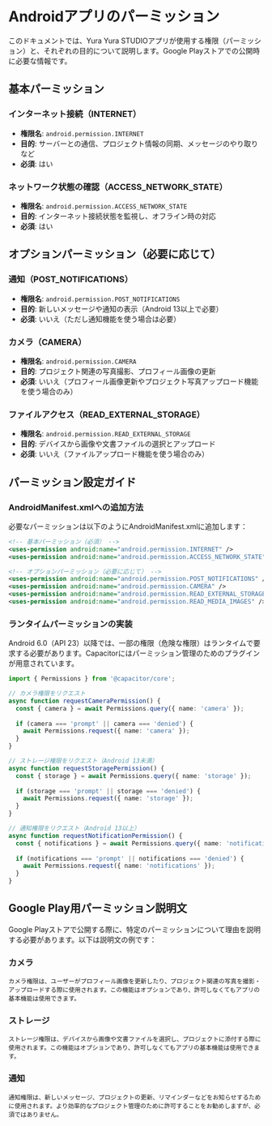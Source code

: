 # Androidアプリのパーミッション

このドキュメントでは、Yura Yura STUDIOアプリが使用する権限（パーミッション）と、それぞれの目的について説明します。Google Playストアでの公開時に必要な情報です。

## 基本パーミッション

### インターネット接続（INTERNET）
- **権限名**: `android.permission.INTERNET`
- **目的**: サーバーとの通信、プロジェクト情報の同期、メッセージのやり取りなど
- **必須**: はい

### ネットワーク状態の確認（ACCESS_NETWORK_STATE）
- **権限名**: `android.permission.ACCESS_NETWORK_STATE`
- **目的**: インターネット接続状態を監視し、オフライン時の対応
- **必須**: はい

## オプションパーミッション（必要に応じて）

### 通知（POST_NOTIFICATIONS）
- **権限名**: `android.permission.POST_NOTIFICATIONS`
- **目的**: 新しいメッセージや通知の表示（Android 13以上で必要）
- **必須**: いいえ（ただし通知機能を使う場合は必要）

### カメラ（CAMERA）
- **権限名**: `android.permission.CAMERA`
- **目的**: プロジェクト関連の写真撮影、プロフィール画像の更新
- **必須**: いいえ（プロフィール画像更新やプロジェクト写真アップロード機能を使う場合のみ）

### ファイルアクセス（READ_EXTERNAL_STORAGE）
- **権限名**: `android.permission.READ_EXTERNAL_STORAGE`
- **目的**: デバイスから画像や文書ファイルの選択とアップロード
- **必須**: いいえ（ファイルアップロード機能を使う場合のみ）

## パーミッション設定ガイド

### AndroidManifest.xmlへの追加方法

必要なパーミッションは以下のようにAndroidManifest.xmlに追加します：

```xml
<!-- 基本パーミッション（必須） -->
<uses-permission android:name="android.permission.INTERNET" />
<uses-permission android:name="android.permission.ACCESS_NETWORK_STATE" />

<!-- オプションパーミッション（必要に応じて） -->
<uses-permission android:name="android.permission.POST_NOTIFICATIONS" />
<uses-permission android:name="android.permission.CAMERA" />
<uses-permission android:name="android.permission.READ_EXTERNAL_STORAGE" android:maxSdkVersion="32" />
<uses-permission android:name="android.permission.READ_MEDIA_IMAGES" />
```

### ランタイムパーミッションの実装

Android 6.0（API 23）以降では、一部の権限（危険な権限）はランタイムで要求する必要があります。Capacitorにはパーミッション管理のためのプラグインが用意されています。

```typescript
import { Permissions } from '@capacitor/core';

// カメラ権限をリクエスト
async function requestCameraPermission() {
  const { camera } = await Permissions.query({ name: 'camera' });
  
  if (camera === 'prompt' || camera === 'denied') {
    await Permissions.request({ name: 'camera' });
  }
}

// ストレージ権限をリクエスト（Android 13未満）
async function requestStoragePermission() {
  const { storage } = await Permissions.query({ name: 'storage' });
  
  if (storage === 'prompt' || storage === 'denied') {
    await Permissions.request({ name: 'storage' });
  }
}

// 通知権限をリクエスト（Android 13以上）
async function requestNotificationPermission() {
  const { notifications } = await Permissions.query({ name: 'notifications' });
  
  if (notifications === 'prompt' || notifications === 'denied') {
    await Permissions.request({ name: 'notifications' });
  }
}
```

## Google Play用パーミッション説明文

Google Playストアで公開する際に、特定のパーミッションについて理由を説明する必要があります。以下は説明文の例です：

### カメラ
```
カメラ権限は、ユーザーがプロフィール画像を更新したり、プロジェクト関連の写真を撮影・アップロードする際に使用されます。この機能はオプションであり、許可しなくてもアプリの基本機能は使用できます。
```

### ストレージ
```
ストレージ権限は、デバイスから画像や文書ファイルを選択し、プロジェクトに添付する際に使用されます。この機能はオプションであり、許可しなくてもアプリの基本機能は使用できます。
```

### 通知
```
通知権限は、新しいメッセージ、プロジェクトの更新、リマインダーなどをお知らせするために使用されます。より効率的なプロジェクト管理のために許可することをお勧めしますが、必須ではありません。
```